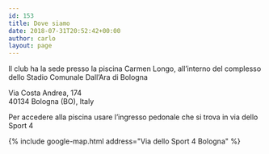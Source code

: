 ```yaml
---
id: 153
title: Dove siamo
date: 2018-07-31T20:52:42+00:00
author: carlo
layout: page
---
```


Il club ha la sede presso la piscina Carmen Longo, all&#8217;interno del complesso dello Stadio Comunale Dall&#8217;Ara di Bologna‎

Via Costa Andrea, 174  
40134 Bologna (BO), Italy

Per accedere alla piscina usare l&#8217;ingresso pedonale che si trova in via dello Sport 4

{% include google-map.html address="Via dello Sport 4 Bologna" %}
